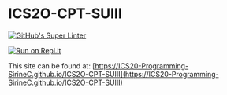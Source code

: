 # ICS2O-CPT-SUIII
[![GitHub's Super Linter](https://github.com/ICS20-Programming-SirineC/ICS2O-CPT-SUIII/workflows/GitHub's%20Super%20Linter/badge.svg)](https://github.com/ICS20-Programming-SirineC/ICS2O-CPT-SUIII/actions)


[![Run on Repl.it](https://repl.it/badge/github/ICS20-Programming-SirineC/ICS2O-CPT-SUIII)](https://repl.it/github/ICS20-Programming-SirineC/ICS2O-CPT-SUIII)


This site can be found at: [https://ICS20-Programming-SirineC.github.io/ICS2O-CPT-SUIII](https://ICS20-Programming-SirineC.github.io/ICS2O-CPT-SUIII)